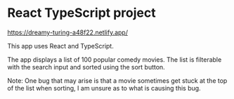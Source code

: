 # React TypeScript project

https://dreamy-turing-a48f22.netlify.app/

This app uses React and TypeScript.

The app displays a list of 100 popular comedy movies. 
The list is filterable with the search input and sorted using the sort button.

Note: One bug that may arise is that a movie sometimes get stuck at the top of the list when sorting, I am unsure as to what is causing this bug.


